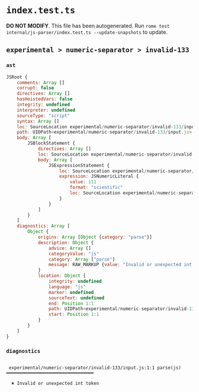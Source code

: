 # `index.test.ts`

**DO NOT MODIFY**. This file has been autogenerated. Run `rome test internal/js-parser/index.test.ts --update-snapshots` to update.

## `experimental > numeric-separator > invalid-133`

### `ast`

```javascript
JSRoot {
	comments: Array []
	corrupt: false
	directives: Array []
	hasHoistedVars: false
	integrity: undefined
	interpreter: undefined
	sourceType: "script"
	syntax: Array []
	loc: SourceLocation experimental/numeric-separator/invalid-133/input.js 1:0-2:0
	path: UIDPath<experimental/numeric-separator/invalid-133/input.js>
	body: Array [
		JSBlockStatement {
			directives: Array []
			loc: SourceLocation experimental/numeric-separator/invalid-133/input.js 1:0-1:10
			body: Array [
				JSExpressionStatement {
					loc: SourceLocation experimental/numeric-separator/invalid-133/input.js 1:1-1:9
					expression: JSNumericLiteral {
						value: 111
						format: "scientific"
						loc: SourceLocation experimental/numeric-separator/invalid-133/input.js 1:1-1:9
					}
				}
			]
		}
	]
	diagnostics: Array [
		Object {
			origins: Array [Object {category: "parse"}]
			description: Object {
				advice: Array []
				categoryValue: "js"
				category: Array ["parse"]
				message: RAW_MARKUP {value: "Invalid or unexpected int token"}
			}
			location: Object {
				integrity: undefined
				language: "js"
				marker: undefined
				sourceText: undefined
				end: Position 1:1
				path: UIDPath<experimental/numeric-separator/invalid-133/input.js>
				start: Position 1:1
			}
		}
	]
}
```

### `diagnostics`

```

 experimental/numeric-separator/invalid-133/input.js:1:1 parse(js) ━━━━━━━━━━━━━━━━━━━━━━━━━━━━━━━━━

  ✖ Invalid or unexpected int token


```
